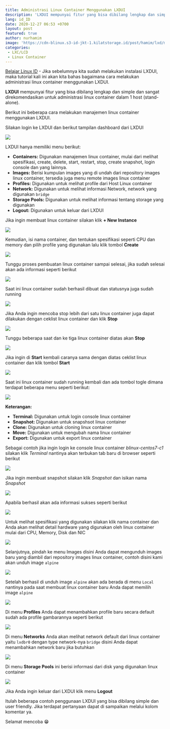 ```yaml
---
title: Administrasi Linux Container Menggunakan LXDUI
description: 'LXDUI mempunyai fitur yang bisa dibilang lengkap dan simple dan sangat direkomendasikan untuk administrasi linux container dalam 1 host (stand-alone)'
lang: id_ID
date: 2020-12-27 06:53 +0700
layout: post
featured: true
author: nurhamim
image: 'https://cdn-blinux.s3-id-jkt-1.kilatstorage.id/post/hamim/lxd/manage-lxdui/cover2.png'
categories:
 - LXC/LCD
 - Linux Container
---
```


[Belajar Linux ID](https://belajarlinux.id) - Jika sebelumnya kita sudah melakukan instalasi LXDUI, maka tutorial kali ini akan kita bahas bagaimana cara melakukan administrasi linux container menggunakan LXDUI.

**LXDUI** mempunyai fitur yang bisa dibilang lengkap dan simple dan sangat direkomendasikan untuk administrasi linux container dalam 1 host (stand-alone).

Berikut ini beberapa cara melakukan manajemen linux container menggunakan LXDUI. 

Silakan login ke LXDUI dan berikut tampilan dashboard dari LXDUI

![](https://cdn-blinux.s3-id-jkt-1.kilatstorage.id/post/hamim/lxd/manage-lxdui/1.png)

LXDUI hanya memiliki menu berikut: 

- **Containers:** Digunakan manajemen linux container, mulai dari melihat spesifikasi, create, delete, start, restart, stop, create snapshot, login console dan yang lainnya. 
- **Images:** Berisi kumpulan images yang di undah dari repository images linux container, tersedia juga menu remote images linux container
- **Profiles:** Digunakan untuk melihat profile dari Host Linux container 
- **Network:** Digunakan untuk melihat informasi Network, network yang digunakan `bridge`
- **Storage Pools:** Digunakan untuk melihat informasi tentang storage yang digunakan
- **Logout:** Digunakan untuk keluar dari LXDUI

Jika ingin membuat linux container silakan klik **+ New Instance**

![](https://cdn-blinux.s3-id-jkt-1.kilatstorage.id/post/hamim/lxd/manage-lxdui/2.png)

Kemudian, isi nama container, dan tentukan spesifikasi seperti CPU dan memory dan pilih profile yang digunakan lalu klik tombol **Create**

![](https://cdn-blinux.s3-id-jkt-1.kilatstorage.id/post/hamim/lxd/manage-lxdui/3.png)

Tunggu proses pembuatan linux container sampai selesai, jika sudah selesai akan ada informasi seperti berikut

![](https://cdn-blinux.s3-id-jkt-1.kilatstorage.id/post/hamim/lxd/manage-lxdui/4.png)

Saat ini linux container sudah berhasil dibuat dan statusnya juga sudah running

![](https://cdn-blinux.s3-id-jkt-1.kilatstorage.id/post/hamim/lxd/manage-lxdui/5.png)

Jika Anda ingin mencoba stop lebih dari satu linux container juga dapat dilakukan dengan ceklist linux container dan klik **Stop** 

![](https://cdn-blinux.s3-id-jkt-1.kilatstorage.id/post/hamim/lxd/manage-lxdui/6.png)

Tunggu beberapa saat dan ke tiga linux container diatas akan **Stop** 

![](https://cdn-blinux.s3-id-jkt-1.kilatstorage.id/post/hamim/lxd/manage-lxdui/7.png)

Jika ingin di **Start** kembali caranya sama dengan diatas ceklist linux container dan klik tombol **Start**

![](https://cdn-blinux.s3-id-jkt-1.kilatstorage.id/post/hamim/lxd/manage-lxdui/8.png)

Saat ini linux container sudah running kembali dan ada tombol togle dimana terdapat beberapa menu seperti berikut: 

![](https://cdn-blinux.s3-id-jkt-1.kilatstorage.id/post/hamim/lxd/manage-lxdui/9.png)

**Keterangan:**

- **Terminal:** Digunakan untuk login console linux container
- **Snapshot:** Digunakan untuk snapshsot linux container
- **Clone:** Digunakan untuk cloning linux container
- **Move:** Digunakan untuk mengubah nama linux container
- **Export:** Digunakan untuk export linux container

Sebagai contoh jika ingin login ke console linux container *blinux-centos7-c1* silakan klik *Terminal* nantinya akan terbukan tab baru di browser seperti berikut

![](https://cdn-blinux.s3-id-jkt-1.kilatstorage.id/post/hamim/lxd/manage-lxdui/10.png)

Jika ingin membuat snapshot silakan klik *Snapshot* dan isikan nama *Snapshot*

![](https://cdn-blinux.s3-id-jkt-1.kilatstorage.id/post/hamim/lxd/manage-lxdui/11.png)

Apabila berhasil akan ada informasi sukses seperti berikut

![](https://cdn-blinux.s3-id-jkt-1.kilatstorage.id/post/hamim/lxd/manage-lxdui/12.png)

Untuk melihat spesifikasi yang digunakan silakan klik nama container dan Anda akan melihat detail hardware yang digunakan oleh linux container mulai dari CPU, Memory,  Disk dan NIC

![](https://cdn-blinux.s3-id-jkt-1.kilatstorage.id/post/hamim/lxd/manage-lxdui/13.png)

Selanjutnya, pindah ke menu Images disini Anda dapat mengunduh images baru yang diambil dari repository images linux container, contoh disini kami akan unduh image `alpine` 

![](https://cdn-blinux.s3-id-jkt-1.kilatstorage.id/post/hamim/lxd/manage-lxdui/15.png)

Setelah berhasil di unduh image `alpine` akan ada berada di menu `Local` nantinya pada saat membuat linux container baru Anda dapat memilih image `alpine` 

![](https://cdn-blinux.s3-id-jkt-1.kilatstorage.id/post/hamim/lxd/manage-lxdui/16.png)

Di menu **Profiles** Anda dapat menambahkan profile baru secara default sudah ada profile gambarannya seperti berikut

![](https://cdn-blinux.s3-id-jkt-1.kilatstorage.id/post/hamim/lxd/manage-lxdui/17.png)

Di menu **Networks** Anda akan melihat network default dari linux container yaitu `lxdbr0` dengan type network-nya `bridge` disini Anda dapat menambahkan network baru jika butuhkan

![](https://cdn-blinux.s3-id-jkt-1.kilatstorage.id/post/hamim/lxd/manage-lxdui/18.png)

Di menu **Storage Pools** ini berisi informasi dari disk yang digunakan linux container

![](https://cdn-blinux.s3-id-jkt-1.kilatstorage.id/post/hamim/lxd/manage-lxdui/19.png)

Jika Anda ingin keluar dari LXDUI klik menu **Logout**

Itulah beberapa contoh penggunaan LXDUI yang bisa dibilang simple dan user friendly. Jika terdapat pertanyaan dapat di sampaikan melalui kolom komentar ya. 

Selamat mencoba 😁
